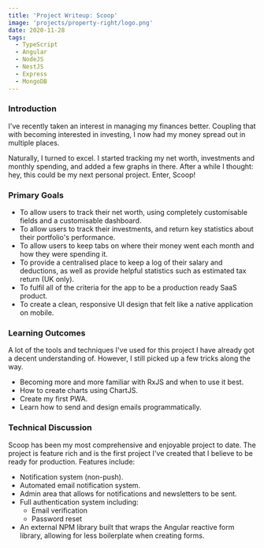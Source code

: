 ```yaml
---
title: 'Project Writeup: Scoop'
image: 'projects/property-right/logo.png'
date: 2020-11-28
tags:
  - TypeScript
  - Angular
  - NodeJS
  - NestJS
  - Express
  - MongoDB
---
```


### Introduction

I've recently taken an interest in managing my finances better. Coupling that with becoming interested in investing, I now had my money spread out in multiple places.

Naturally, I turned to excel. I started tracking my net worth, investments and monthly spending, and added a few graphs in there. After a while I thought: hey, this could be my next personal project. Enter, Scoop!

### Primary Goals

- To allow users to track their net worth, using completely customisable fields and a customisable dashboard.
- To allow users to track their investments, and return key statistics about their portfolio's performance.
- To allow users to keep tabs on where their money went each month and how they were spending it.
- To provide a centralised place to keep a log of their salary and deductions, as well as provide helpful statistics such as estimated tax return (UK only).
- To fulfil all of the criteria for the app to be a production ready SaaS product.
- To create a clean, responsive UI design that felt like a native application on mobile.

### Learning Outcomes

A lot of the tools and techniques I've used for this project I have already got a decent understanding of. However, I still picked up a few tricks along the way.

- Becoming more and more familiar with RxJS and when to use it best.
- How to create charts using ChartJS.
- Create my first PWA.
- Learn how to send and design emails programmatically.

### Technical Discussion

Scoop has been my most comprehensive and enjoyable project to date. The project is feature rich and is the first project I've created that I believe to be ready for production. Features include:

- Notification system (non-push).
- Automated email notification system.
- Admin area that allows for notifications and newsletters to be sent.
- Full authentication system including:
  - Email verification
  - Password reset
- An external NPM library built that wraps the Angular reactive form library, allowing for less boilerplate when creating forms.
